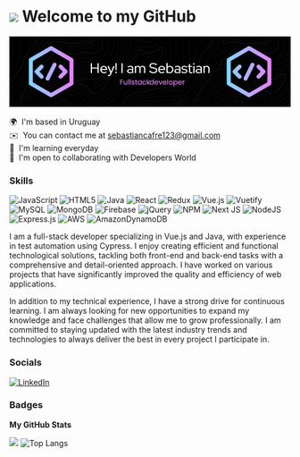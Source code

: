 # <img src="https://media.giphy.com/media/JqmupuTVZYaQX5s094/giphy.gif?cid=790b76119rs9bn34mkvdsgvb32qxyr04dxedwqxfobejubaw&ep=v1_gifs_search&rid=giphy.gif&ct=g" width="200"/> Welcome to my GitHub

![Banner de Sebastian](image4.png)


 🌍  I'm based in Uruguay<br>
 ✉️  You can contact me at [sebastiancafre123@gmail.com](mailto:sebastiancafre123@gmail.com)<br>
🧠  I'm learning everyday<br>
 🤝  I'm open to collaborating with Developers World

### Skills

![JavaScript](https://img.shields.io/badge/javascript-%23323330.svg?style=for-the-badge&logo=javascript&logoColor=%23F7DF1E) ![HTML5](https://img.shields.io/badge/html5-%23E34F26.svg?style=for-the-badge&logo=html5&logoColor=white) ![Java](https://img.shields.io/badge/java-%23ED8B00.svg?style=for-the-badge&logo=openjdk&logoColor=white) ![React](https://img.shields.io/badge/react-%2320232a.svg?style=for-the-badge&logo=react&logoColor=%2361DAFB) ![Redux](https://img.shields.io/badge/redux-%23593d88.svg?style=for-the-badge&logo=redux&logoColor=white) ![Vue.js](https://img.shields.io/badge/vuejs-%2335495e.svg?style=for-the-badge&logo=vuedotjs&logoColor=%234FC08D) ![Vuetify](https://img.shields.io/badge/Vuetify-1867C0?style=for-the-badge&logo=vuetify&logoColor=AEDDFF) ![MySQL](https://img.shields.io/badge/mysql-4479A1.svg?style=for-the-badge&logo=mysql&logoColor=white) ![MongoDB](https://img.shields.io/badge/MongoDB-%234ea94b.svg?style=for-the-badge&logo=mongodb&logoColor=white) ![Firebase](https://img.shields.io/badge/firebase-%23039BE5.svg?style=for-the-badge&logo=firebase) ![jQuery](https://img.shields.io/badge/jquery-%230769AD.svg?style=for-the-badge&logo=jquery&logoColor=white) ![NPM](https://img.shields.io/badge/NPM-%23CB3837.svg?style=for-the-badge&logo=npm&logoColor=white) ![Next JS](https://img.shields.io/badge/Next-black?style=for-the-badge&logo=next.js&logoColor=white) ![NodeJS](https://img.shields.io/badge/node.js-6DA55F?style=for-the-badge&logo=node.js&logoColor=white) ![Express.js](https://img.shields.io/badge/express.js-%23404d59.svg?style=for-the-badge&logo=express&logoColor=%2361DAFB) ![AWS](https://img.shields.io/badge/AWS-%23FF9900.svg?style=for-the-badge&logo=amazon-aws&logoColor=white) ![AmazonDynamoDB](https://img.shields.io/badge/Amazon%20DynamoDB-4053D6?style=for-the-badge&logo=Amazon%20DynamoDB&logoColor=white)

<p>I am a full-stack developer specializing in Vue.js and Java, with experience in test automation using Cypress. I enjoy creating efficient and functional technological solutions, tackling both front-end and back-end tasks with a comprehensive and detail-oriented approach. I have worked on various projects that have significantly improved the quality and efficiency of web applications.

In addition to my technical experience, I have a strong drive for continuous learning. I am always looking for new opportunities to expand my knowledge and face challenges that allow me to grow professionally. I am committed to staying updated with the latest industry trends and technologies to always deliver the best in every project I participate in.</p>


### Socials

[![LinkedIn](https://img.shields.io/badge/linkedin-%230077B5.svg?style=for-the-badge&logo=linkedin&logoColor=white)](https://www.linkedin.com/in/sebasti%C3%A1n-caffree-8971a8176/)



### Badges

<b>My GitHub Stats</b>

<a href="http://www.github.com/scaffree"><img src="https://github-readme-streak-stats.herokuapp.com/?user=scaffree&stroke=ffffff&background=1c1917&ring=0891b2&fire=0891b2&currStreakNum=ffffff&currStreakLabel=0891b2&sideNums=ffffff&sideLabels=ffffff&dates=ffffff&hide_border=true" /></a>
![Top Langs](https://github-readme-stats.vercel.app/api/top-langs/?username=scaffree&layout=compact&theme=dark)
